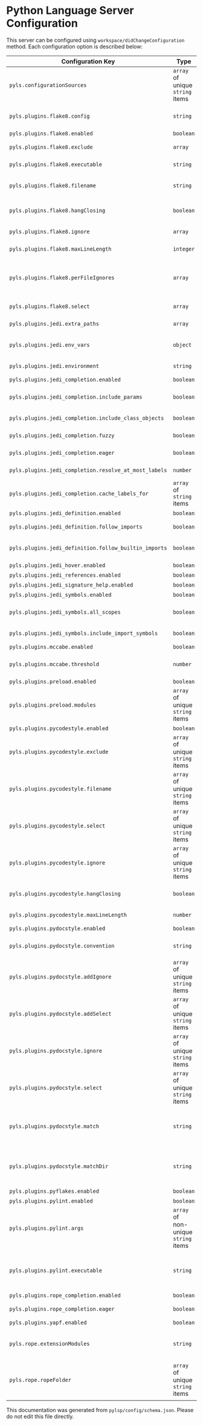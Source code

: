 # Python Language Server Configuration
This server can be configured using `workspace/didChangeConfiguration` method. Each configuration option is described below:

| **Configuration Key** | **Type** | **Description** | **Default** 
|----|----|----|----|
| `pyls.configurationSources` | `array`  of unique `string` items | List of configuration sources to use. | `["pycodestyle"]` |
| `pyls.plugins.flake8.config` | `string` | Path to the config file that will be the authoritative config source. | `null` |
| `pyls.plugins.flake8.enabled` | `boolean` | Enable or disable the plugin. | `false` |
| `pyls.plugins.flake8.exclude` | `array`  | List of files or directories to exclude. | `null` |
| `pyls.plugins.flake8.executable` | `string` | Path to the flake8 executable. | `"flake8"` |
| `pyls.plugins.flake8.filename` | `string` | Only check for filenames matching the patterns in this list. | `null` |
| `pyls.plugins.flake8.hangClosing` | `boolean` | Hang closing bracket instead of matching indentation of opening bracket's line. | `null` |
| `pyls.plugins.flake8.ignore` | `array`  | List of errors and warnings to ignore (or skip). | `null` |
| `pyls.plugins.flake8.maxLineLength` | `integer` | Maximum allowed line length for the entirety of this run. | `null` |
| `pyls.plugins.flake8.perFileIgnores` | `array`  | A pairing of filenames and violation codes that defines which violations to ignore in a particular file, for example: `["file_path.py:W305,W304"]`). | `null` |
| `pyls.plugins.flake8.select` | `array`  | List of errors and warnings to enable. | `null` |
| `pyls.plugins.jedi.extra_paths` | `array`  | Define extra paths for jedi.Script. | `[]` |
| `pyls.plugins.jedi.env_vars` | `object` | Define environment variables for jedi.Script and Jedi.names. | `null` |
| `pyls.plugins.jedi.environment` | `string` | Define environment for jedi.Script and Jedi.names. | `null` |
| `pyls.plugins.jedi_completion.enabled` | `boolean` | Enable or disable the plugin. | `true` |
| `pyls.plugins.jedi_completion.include_params` | `boolean` | Auto-completes methods and classes with tabstops for each parameter. | `true` |
| `pyls.plugins.jedi_completion.include_class_objects` | `boolean` | Adds class objects as a separate completion item. | `true` |
| `pyls.plugins.jedi_completion.fuzzy` | `boolean` | Enable fuzzy when requesting autocomplete. | `false` |
| `pyls.plugins.jedi_completion.eager` | `boolean` | Resolve documentation and detail eagerly. | `false` |
| `pyls.plugins.jedi_completion.resolve_at_most_labels` | `number`  | How many labels (at most) should be resolved? | `25` |
| `pyls.plugins.jedi_completion.cache_labels_for` | `array`  of  `string` items | Modules for which the labels should be cached. | `["pandas", "numpy", "tensorflow", "matplotlib"]` |
| `pyls.plugins.jedi_definition.enabled` | `boolean` | Enable or disable the plugin. | `true` |
| `pyls.plugins.jedi_definition.follow_imports` | `boolean` | The goto call will follow imports. | `true` |
| `pyls.plugins.jedi_definition.follow_builtin_imports` | `boolean` | If follow_imports is True will decide if it follow builtin imports. | `true` |
| `pyls.plugins.jedi_hover.enabled` | `boolean` | Enable or disable the plugin. | `true` |
| `pyls.plugins.jedi_references.enabled` | `boolean` | Enable or disable the plugin. | `true` |
| `pyls.plugins.jedi_signature_help.enabled` | `boolean` | Enable or disable the plugin. | `true` |
| `pyls.plugins.jedi_symbols.enabled` | `boolean` | Enable or disable the plugin. | `true` |
| `pyls.plugins.jedi_symbols.all_scopes` | `boolean` | If True lists the names of all scopes instead of only the module namespace. | `true` |
| `pyls.plugins.jedi_symbols.include_import_symbols` | `boolean` | If True includes symbols imported from other libraries. | `true` |
| `pyls.plugins.mccabe.enabled` | `boolean` | Enable or disable the plugin. | `true` |
| `pyls.plugins.mccabe.threshold` | `number`  | The minimum threshold that triggers warnings about cyclomatic complexity. | `15` |
| `pyls.plugins.preload.enabled` | `boolean` | Enable or disable the plugin. | `true` |
| `pyls.plugins.preload.modules` | `array`  of unique `string` items | List of modules to import on startup | `null` |
| `pyls.plugins.pycodestyle.enabled` | `boolean` | Enable or disable the plugin. | `true` |
| `pyls.plugins.pycodestyle.exclude` | `array`  of unique `string` items | Exclude files or directories which match these patterns. | `null` |
| `pyls.plugins.pycodestyle.filename` | `array`  of unique `string` items | When parsing directories, only check filenames matching these patterns. | `null` |
| `pyls.plugins.pycodestyle.select` | `array`  of unique `string` items | Select errors and warnings | `null` |
| `pyls.plugins.pycodestyle.ignore` | `array`  of unique `string` items | Ignore errors and warnings | `null` |
| `pyls.plugins.pycodestyle.hangClosing` | `boolean` | Hang closing bracket instead of matching indentation of opening bracket's line. | `null` |
| `pyls.plugins.pycodestyle.maxLineLength` | `number`  | Set maximum allowed line length. | `null` |
| `pyls.plugins.pydocstyle.enabled` | `boolean` | Enable or disable the plugin. | `false` |
| `pyls.plugins.pydocstyle.convention` | `string` | Choose the basic list of checked errors by specifying an existing convention. | `null` |
| `pyls.plugins.pydocstyle.addIgnore` | `array`  of unique `string` items | Ignore errors and warnings in addition to the specified convention. | `null` |
| `pyls.plugins.pydocstyle.addSelect` | `array`  of unique `string` items | Select errors and warnings in addition to the specified convention. | `null` |
| `pyls.plugins.pydocstyle.ignore` | `array`  of unique `string` items | Ignore errors and warnings | `null` |
| `pyls.plugins.pydocstyle.select` | `array`  of unique `string` items | Select errors and warnings | `null` |
| `pyls.plugins.pydocstyle.match` | `string` | Check only files that exactly match the given regular expression; default is to match files that don't start with 'test_' but end with '.py'. | `"(?!test_).*\\.py"` |
| `pyls.plugins.pydocstyle.matchDir` | `string` | Search only dirs that exactly match the given regular expression; default is to match dirs which do not begin with a dot. | `"[^\\.].*"` |
| `pyls.plugins.pyflakes.enabled` | `boolean` | Enable or disable the plugin. | `true` |
| `pyls.plugins.pylint.enabled` | `boolean` | Enable or disable the plugin. | `false` |
| `pyls.plugins.pylint.args` | `array`  of non-unique `string` items | Arguments to pass to pylint. | `null` |
| `pyls.plugins.pylint.executable` | `string` | Executable to run pylint with. Enabling this will run pylint on unsaved files via stdin. Can slow down workflow. Only works with python3. | `null` |
| `pyls.plugins.rope_completion.enabled` | `boolean` | Enable or disable the plugin. | `true` |
| `pyls.plugins.rope_completion.eager` | `boolean` | Resolve documentation and detail eagerly. | `false` |
| `pyls.plugins.yapf.enabled` | `boolean` | Enable or disable the plugin. | `true` |
| `pyls.rope.extensionModules` | `string` | Builtin and c-extension modules that are allowed to be imported and inspected by rope. | `null` |
| `pyls.rope.ropeFolder` | `array`  of unique `string` items | The name of the folder in which rope stores project configurations and data.  Pass `null` for not using such a folder at all. | `null` |

This documentation was generated from `pylsp/config/schema.json`. Please do not edit this file directly.
